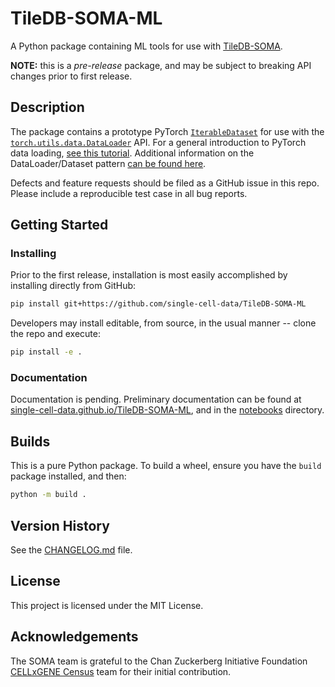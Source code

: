 # TileDB-SOMA-ML

A Python package containing ML tools for use with [TileDB-SOMA].

**NOTE:** this is a _pre-release_ package, and may be subject to breaking API changes prior to first release.

## Description

The package contains a prototype PyTorch [`IterableDataset`] for use with the
[`torch.utils.data.DataLoader`]
API. For a general introduction to PyTorch data loading,
[see this tutorial][torch data tutorial].
Additional information on the DataLoader/Dataset pattern
[can be found here][`torch.data`].

Defects and feature requests should be filed as a GitHub issue in this repo. Please include a reproducible test case in all bug reports.

## Getting Started

### Installing

Prior to the first release, installation is most easily accomplished by installing directly from GitHub:

```bash
pip install git+https://github.com/single-cell-data/TileDB-SOMA-ML
```

Developers may install editable, from source, in the usual manner -- clone the repo and execute:

```bash
pip install -e .
```

### Documentation

Documentation is pending. Preliminary documentation can be found at [single-cell-data.github.io/TileDB-SOMA-ML], and in
the [notebooks] directory.

## Builds

This is a pure Python package. To build a wheel, ensure you have the `build` package installed, and then:

```bash
python -m build .
```

## Version History

See the [CHANGELOG.md] file.

## License

This project is licensed under the MIT License.

## Acknowledgements

The SOMA team is grateful to the Chan Zuckerberg Initiative Foundation [CELLxGENE Census](https://cellxgene.cziscience.com)
team for their initial contribution.

[TileDB-SOMA]: https://github.com/single-cell-data/TileDB-SOMA
[`IterableDataset`]: https://pytorch.org/docs/stable/data.html#torch.utils.data.IterableDataset
[`torch.utils.data.DataLoader`]: https://pytorch.org/docs/stable/data.html#torch.utils.data.DataLoader
[torch data tutorial]: https://pytorch.org/tutorials/beginner/data_loading_tutorial.html
[`torch.data`]: https://pytorch.org/docs/stable/data.html
[single-cell-data.github.io/TileDB-SOMA-ML]: https://single-cell-data.github.io/TileDB-SOMA-ML/
[notebooks]: notebooks
[CHANGELOG.md]: CHANGELOG.md
